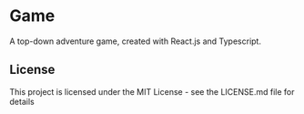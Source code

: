 # Game

A top-down adventure game, created with React.js and Typescript.

## License

This project is licensed under the MIT License - see the LICENSE.md file for details